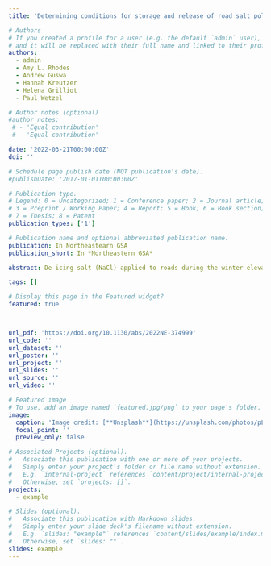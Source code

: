 ```yaml
---
title: 'Determining conditions for storage and release of road salt pollution in a calcareous fen: A hydrological and geochemical analysis of Kampoosa Bog, Stockbridge and Lee, MA'

# Authors
# If you created a profile for a user (e.g. the default `admin` user), write the username (folder name) here
# and it will be replaced with their full name and linked to their profile.
authors:
  - admin
  - Amy L. Rhodes
  - Andrew Guswa
  - Hannah Kreutzer
  - Helena Grilliot
  - Paul Wetzel

# Author notes (optional)
#author_notes:
 # - 'Equal contribution'
 # - 'Equal contribution'

date: '2022-03-21T00:00:00Z'
doi: ''

# Schedule page publish date (NOT publication's date).
#publishDate: '2017-01-01T00:00:00Z'

# Publication type.
# Legend: 0 = Uncategorized; 1 = Conference paper; 2 = Journal article;
# 3 = Preprint / Working Paper; 4 = Report; 5 = Book; 6 = Book section;
# 7 = Thesis; 8 = Patent
publication_types: ['1']

# Publication name and optional abbreviated publication name.
publication: In Northeastearn GSA 
publication_short: In *Northeastern GSA*

abstract: De-icing salt (NaCl) applied to roads during the winter elevates sodium (Na+) and chloride (Cl-) concentrations in nearby soils and water bodies through surface runoff and groundwater recharge. High salinity values in wetlands lowers both plant and animal diversity and disturbs the evenness of species distribution. Here, we investigate the conditions for release and storage of road salt at Kampoosa Bog, a 0.7 km2 calcareous fen providing habitat to about twenty state endangered species. Kampoosa Bog is adjacent to a 1.9 mile stretch of Interstate 90 and Rt 7 in Stockbridge and Lee, MA, USA. We used discharge, chloride mass flux, precipitation and road salt application data collected between Nov 2017 and Nov 2020 to calculate the mass balance of Cl- at a monthly and annual scale. This site has average discharge, Cl- application and Cl- mass flux values of 0.06 m3s-1, 300 000 kg/year and 100 000 kg/year, respectively. Chloride export at the outlet stream is linearly correlated with discharge. Seasonal variations in discharge lead to seasonal variation in Cl- mass flux with high export during periods of snowmelt and high rainfall. Overall, there is a net accumulation of Cl- in the fen. The storage rate decreased from 230 000 kg/year to 126 000 kg/year between the 2019 and 2020 water years, reflecting decreases in salt application rates from 342 000kg of Cl-/year to 228 000 kg of Cl-/year in that period.

tags: []

# Display this page in the Featured widget?
featured: true



url_pdf: 'https://doi.org/10.1130/abs/2022NE-374999'
url_code: ''
url_dataset: ''
url_poster: ''
url_project: ''
url_slides: ''
url_source: ''
url_video: ''

# Featured image
# To use, add an image named `featured.jpg/png` to your page's folder.
image:
  caption: 'Image credit: [**Unsplash**](https://unsplash.com/photos/pLCdAaMFLTE)'
  focal_point: ''
  preview_only: false

# Associated Projects (optional).
#   Associate this publication with one or more of your projects.
#   Simply enter your project's folder or file name without extension.
#   E.g. `internal-project` references `content/project/internal-project/index.md`.
#   Otherwise, set `projects: []`.
projects:
  - example

# Slides (optional).
#   Associate this publication with Markdown slides.
#   Simply enter your slide deck's filename without extension.
#   E.g. `slides: "example"` references `content/slides/example/index.md`.
#   Otherwise, set `slides: ""`.
slides: example
---
```


